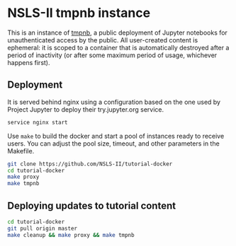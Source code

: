 # NSLS-II tmpnb instance

This is an instance of [tmpnb](http://github.com/jupyter/tmpnb), a public
deployment of Jupyter notebooks for unauthenticated access by the public. All
user-created content is ephemeral: it is scoped to a container that is
automatically destroyed after a period of inactivity (or after some maximum
period of usage, whichever happens first).

## Deployment

It is served behind nginx using a configuration based on the one used by Project
Jupyter to deploy their try.jupyter.org service.

```bash
service nginx start
```

Use ``make`` to build the docker and start a pool of
instances ready to receive users. You can adjust the pool size, timeout, and
other parameters in the Makefile.

```bash
git clone https://github.com/NSLS-II/tutorial-docker
cd tutorial-docker
make proxy
make tmpnb
```

## Deploying updates to tutorial content

```bash
cd tutorial-docker
git pull origin master
make cleanup && make proxy && make tmpnb
```
